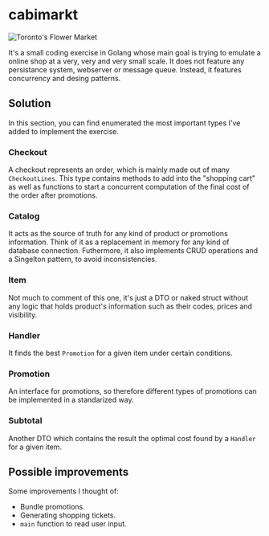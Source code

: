# cabimarkt

![Toronto's Flower Market](https://static1.squarespace.com/static/5657197fe4b0f0c1a00f9f7e/t/5701b1e54d088e77810684de/1459728872953/)

It's a small coding exercise in Golang whose main goal is trying to emulate a online shop at a very, very and very small scale. It does not feature any persistance system, webserver or message queue. Instead, it features concurrency and desing patterns.

## Solution

In this section, you can find enumerated the most important types I've added to  implement the exercise.

### Checkout

A checkout represents an order, which is mainly made out of many `CheckoutLines`. This type contains methods to add into the "shopping cart" as well as functions to start a concurrent computation of the final cost of the order after promotions.   

### Catalog

It acts as the source of truth for any kind of product or promotions information. Think of it as a replacement in memory for any kind of database connection. Futhermore, it also implements CRUD operations and a Singelton pattern, to avoid inconsistencies.

### Item

Not much to comment of this one, it's just a DTO or naked struct without any logic that holds product's information such as their codes, prices and visibility.

### Handler

It finds the best `Promotion` for a given item under certain conditions. 

### Promotion

An interface for promotions, so therefore different types of promotions can be implemented in a standarized way.

### Subtotal

Another DTO which contains the result the optimal cost found by a `Handler` for a given item.

## Possible improvements

Some improvements I thought of:

- Bundle promotions.
- Generating shopping tickets.
- `main` function to read user input.
